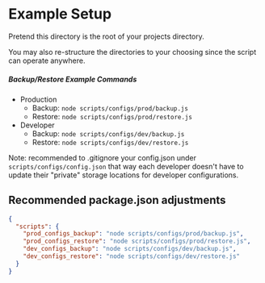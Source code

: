 # Example Setup

Pretend this directory is the root of your projects directory.

You may also re-structure the directories to your choosing since the script can operate anywhere.

##### Backup/Restore Example Commands

- Production
    - Backup: `node scripts/configs/prod/backup.js`
    - Restore: `node scripts/configs/prod/restore.js`
- Developer
    - Backup: `node scripts/configs/dev/backup.js`
    - Restore: `node scripts/configs/dev/restore.js`

Note: recommended to .gitignore your config.json under `scripts/configs/config.json` that way each developer doesn't have to update their "private" storage locations for developer configurations.

## Recommended package.json adjustments

```json
{
  "scripts": {
    "prod_configs_backup": "node scripts/configs/prod/backup.js",
    "prod_configs_restore": "node scripts/configs/prod/restore.js",
    "dev_configs_backup": "node scripts/configs/dev/backup.js",
    "dev_configs_restore": "node scripts/configs/dev/restore.js"
  }
}
```
